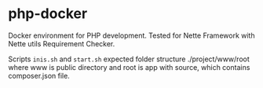 # php-docker
Docker environment for PHP development.
Tested for Nette Framework with Nette utils Requirement Checker.

Scripts <code>inis.sh</code> and <code>start.sh</code> 
expected folder structure ./project/www/root where www 
is public directory and root is app with source, 
which contains composer.json file.

